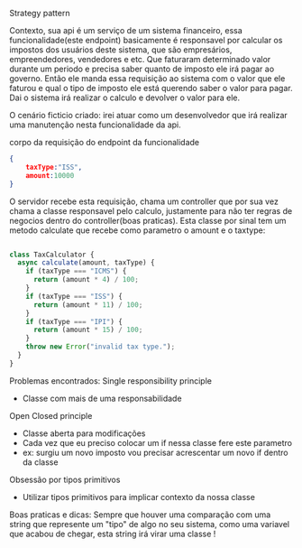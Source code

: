 Strategy pattern

Contexto, sua api é um serviço de um sistema financeiro, essa funcionalidade(este endpoint) basicamente é responsavel por calcular os impostos dos usuários deste sistema, que são empresários, empreendedores, vendedores e etc. Que faturaram determinado valor durante um periodo e precisa saber quanto de imposto ele irá pagar ao governo. Então ele manda essa requisição ao sistema com o valor que ele faturou e qual o tipo de imposto ele está querendo saber o valor para pagar. Dai o sistema irá realizar o calculo e devolver o valor para ele.

O cenário ficticio criado: irei atuar como um desenvolvedor que irá realizar uma manutenção nesta funcionalidade da api.

corpo da requisição do endpoint da funcionalidade

```json
{
    taxType:"ISS",
    amount:10000
}

```
O servidor recebe esta requisição, chama um controller que por sua vez chama a classe responsavel pelo calculo, justamente para não ter regras de negocios dentro do controller(boas praticas). Esta classe por sinal tem um metodo calculate que recebe como parametro o amount e o taxtype:

```js

class TaxCalculator {
  async calculate(amount, taxType) {
    if (taxType === "ICMS") {
      return (amount * 4) / 100;
    }
    if (taxType === "ISS") {
      return (amount * 11) / 100;
    }
    if (taxType === "IPI") {
      return (amount * 15) / 100;
    }
    throw new Error("invalid tax type.");
  }
}


```

Problemas encontrados:
Single responsibility principle
 - Classe com mais de uma responsabilidade

Open Closed principle
 - Classe aberta para modificações
 - Cada vez que eu preciso colocar um if nessa classe fere este parametro
 - ex: surgiu um novo imposto vou precisar acrescentar um novo if dentro da classe

Obsessão por tipos primitivos 
 - Utilizar tipos primitivos para implicar contexto da nossa classe

Boas praticas e dicas:
Sempre que houver uma comparação com uma string que represente um "tipo" de algo no seu sistema, como uma variavel que acabou de chegar, esta string irá virar uma classe !